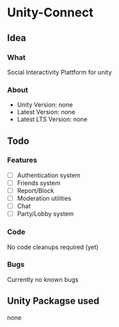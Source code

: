 # Unity-Connect

## Idea

### What
Social Interactivity Plattform for unity

### About
- Unity Version: none
- Latest Version: none
- Latest LTS Version: none

## Todo

### Features
- [ ] Authentication system
- [ ] Friends system
- [ ] Report/Block
- [ ] Moderation utilities
- [ ] Chat
- [ ] Party/Lobby system

### Code
No code cleanups required (yet)

### Bugs
Currently no known bugs

## Unity Packagse used
none